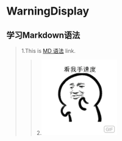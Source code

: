 # WarningDisplay
## 学习Markdown语法
>1.This is [MD 语法](http://wowubuntu.com/markdown/basic.html "MD语法") link.
>>2.![这是一张图片](https://github.com/fxslltfxl/WarningDisplay/blob/master/nothing/2.gif "this is description")
